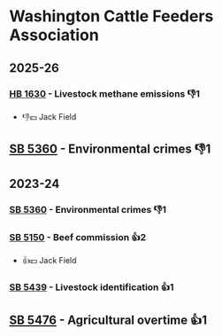 # Washington Cattle Feeders Association
## 2025-26

### [HB 1630](/bill/2025-26/hb/1630/) - Livestock methane emissions  👎1 
* 👎💵 Jack Field

## [SB 5360](/bill/2025-26/sb/5360/) - Environmental crimes  👎1 

## 2023-24

### [SB 5360](/bill/2023-24/sb/5360/) - Environmental crimes  👎1 

### [SB 5150](/bill/2023-24/sb/5150/) - Beef commission 👍2  
* 👍💵 Jack Field

### [SB 5439](/bill/2023-24/sb/5439/) - Livestock identification 👍1  

## [SB 5476](/bill/2023-24/sb/5476/) - Agricultural overtime 👍1  
